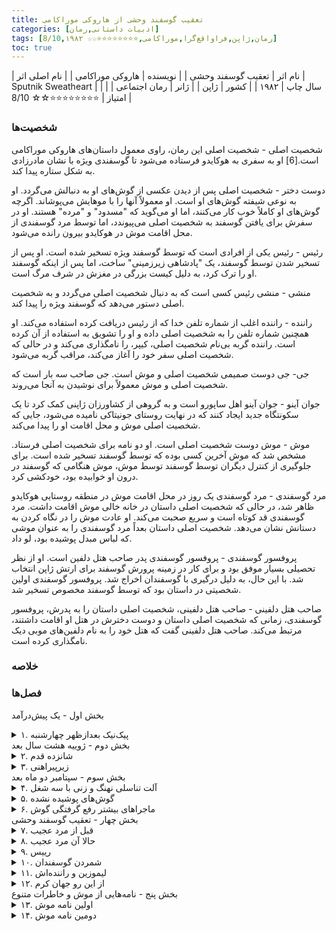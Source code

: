 ```yaml
---
title: تعقیب گوسفند وحشی از هاروکی موراکامی
categories: [ادبیات داستانی,رمان]
tags: [رمان,ژاپن,فراواقع‌گرا,موراکامی,⭐⭐⭐⭐⭐⭐⭐⭐☆☆ 8/10,۱۹۸۲]
toc: true
---
```


| نام اثر | تعقیب گوسفند وحشی |
| نویسنده | هاروکی موراکامی |
| نام اصلی اثر | Sputnik Sweatheart  |
| سال چاپ | ۱۹۸۲ |
| کشور | ژاپن |
| ژانر | رمان اجتماعی |
| امتیاز | ⭐⭐⭐⭐⭐⭐⭐⭐☆☆ 8/10 |

### شخصیت‌ها

شخصیت اصلی - شخصیت اصلی این رمان، راوی معمول داستان‌های هاروکی موراکامی است.[6] او به سفری به هوکایدو فرستاده می‌شود تا گوسفندی ویژه با نشان مادرزادی به شکل ستاره پیدا کند.

دوست دختر - شخصیت اصلی پس از دیدن عکسی از گوش‌های او به دنبالش می‌گردد. او به نوعی شیفته گوش‌های او است. او معمولاً آنها را با موهایش می‌پوشاند. اگرچه گوش‌های او کاملاً خوب کار می‌کنند، اما او می‌گوید که "مسدود" و "مرده" هستند. او در سفرش برای یافتن گوسفند به شخصیت اصلی می‌پیوندد، اما توسط مرد گوسفندی از محل اقامت موش در هوکایدو بیرون رانده می‌شود.

رئیس - رئیس یکی از افرادی است که توسط گوسفند ویژه تسخیر شده است. او پس از تسخیر شدن توسط گوسفند، یک "پادشاهی زیرزمینی" ساخت، اما پس از اینکه گوسفند او را ترک کرد، به دلیل کیست بزرگی در مغزش در شرف مرگ است.

منشی - منشی رئیس کسی است که به دنبال شخصیت اصلی می‌گردد و به شخصیت اصلی دستور می‌دهد که گوسفند ویژه را پیدا کند.

راننده - راننده اغلب از شماره تلفن خدا که از رئیس دریافت کرده استفاده می‌کند. او همچنین شماره تلفن را به شخصیت اصلی داده و او را تشویق به استفاده از آن کرده است. راننده گربه بی‌نام شخصیت اصلی، کیپر، را نامگذاری می‌کند و در حالی که شخصیت اصلی سفر خود را آغاز می‌کند، مراقب گربه می‌شود.

جی- جی دوست صمیمی شخصیت اصلی و موش است. جی صاحب سه بار است که شخصیت اصلی و موش معمولاً برای نوشیدن به آنجا می‌روند.

جوان آینو - جوان آینو اهل ساپورو است و به گروهی از کشاورزان ژاپنی کمک کرد تا یک سکونتگاه جدید ایجاد کنند که در نهایت روستای جونیتاکی نامیده می‌شود، جایی که شخصیت اصلی موش و محل اقامت او را پیدا می‌کند.

موش - موش دوست شخصیت اصلی است. او دو نامه برای شخصیت اصلی فرستاد. مشخص شد که موش آخرین کسی بوده که توسط گوسفند تسخیر شده است. برای جلوگیری از کنترل دیگران توسط گوسفند توسط موش، موش هنگامی که گوسفند در درون او خوابیده بود، خودکشی کرد.

مرد گوسفندی - مرد گوسفندی یک روز در محل اقامت موش در منطقه روستایی هوکایدو ظاهر شد، در حالی که شخصیت اصلی داستان در خانه خالی موش اقامت داشت. مرد گوسفندی قد کوتاه است و سریع صحبت می‌کند. او عادت موش را در نگاه کردن به دستانش نشان می‌دهد. شخصیت اصلی داستان بعداً مرد گوسفندی را به عنوان موشی که لباس مبدل پوشیده بود، لو داد.

پروفسور گوسفندی - پروفسور گوسفندی پدر صاحب هتل دلفین است. او از نظر تحصیلی بسیار موفق بود و برای کار در زمینه پرورش گوسفند برای ارتش ژاپن انتخاب شد. با این حال، به دلیل درگیری با گوسفندان اخراج شد. پروفسور گوسفندی اولین شخصیتی در داستان بود که توسط گوسفند مخصوص تسخیر شد.

صاحب هتل دلفینی - صاحب هتل دلفینی، شخصیت اصلی داستان را به پدرش، پروفسور گوسفندی، زمانی که شخصیت اصلی داستان و دوست دخترش در هتل او اقامت داشتند، مرتبط می‌کند. صاحب هتل دلفینی گفت که هتل خود را به نام دلفین‌های موبی دیک نامگذاری کرده است.

### خلاصه

### فصل‌ها

بخش اول - یک پیش‌درآمد
<details>
  <summary>۱. پیک‌نیک بعدازظهر چهارشنبه</summary>
</details>
بخش دوم - ژويیه هشت سال بعد
<details>
  <summary>۲. شانزده قدم</summary>
</details>
<details>
  <summary>۳. زیر‌پیراهنی</summary>
</details>
بخش سوم - سپتامبر دو ماه بعد
<details>
  <summary>۴. آلت تناسلی نهنگ و زنی با سه شغل</summary>
</details>
<details>
  <summary>۵. گوش‌های پوشیده نشده</summary>
</details>
<details>
  <summary>۶. ماجراهای بیشتر رفع گرفتگی گوش</summary>
</details>
بخش چهار - تعقیب گوسفند وحشی
<details>
  <summary>۷. قبل از مرد عجیب</summary>
</details>
<details>
  <summary>۸. حالا آن مرد عجیب</summary>
</details>
<details>
  <summary>۹. رییس</summary>
</details>
<details>
  <summary>۱۰. شمردن گوسفندان</summary>
</details>
<details>
  <summary>۱۱. لیموزین و راننده‌اش</summary>
</details>
<details>
  <summary>۱۲. از این رو جهان کرم</summary>
</details>
بخش پنج - نامه‌هایی از موش و خاطرات متنوع
<details>
  <summary>۱۳. اولین نامه موش</summary>
</details>
<details>
  <summary>۱۴. دومین نامه موش</summary>
</details>

